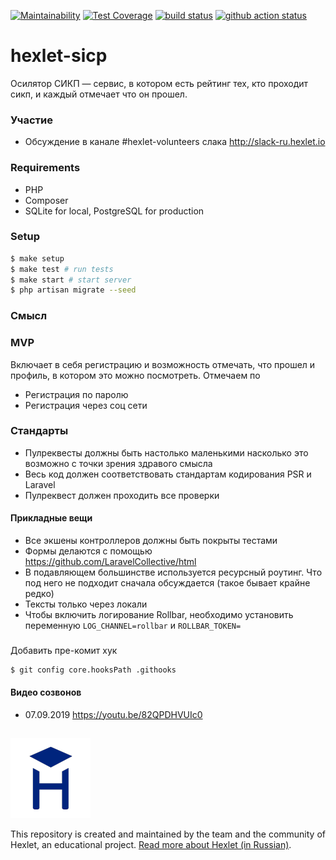 [![Maintainability](https://api.codeclimate.com/v1/badges/117a4957bde29b93eb7b/maintainability)](https://codeclimate.com/github/Hexlet/hexlet-sicp/maintainability)
[![Test Coverage](https://api.codeclimate.com/v1/badges/117a4957bde29b93eb7b/test_coverage)](https://codeclimate.com/github/Hexlet/hexlet-sicp/test_coverage)
[![build status](https://travis-ci.org/Hexlet/hexlet-sicp.svg?branch=master)](https://travis-ci.com/Hexlet/hexlet-sicp)
[![github action status](https://github.com/Hexlet/hexlet-sicp/workflows/Main%20workflow/badge.svg)](https://github.com/Hexlet/hexlet-sicp/actions)
# hexlet-sicp

Осилятор СИКП &mdash; сервис, в котором есть рейтинг тех, кто проходит сикп, и каждый отмечает что он прошел.

### Участие

* Обсуждение в канале #hexlet-volunteers слака http://slack-ru.hexlet.io

### Requirements

* PHP
* Composer
* SQLite for local, PostgreSQL for production

### Setup

```sh
$ make setup
$ make test # run tests
$ make start # start server
$ php artisan migrate --seed
```

### Смысл


### MVP

Включает в себя регистрацию и возможность отмечать, что прошел и профиль, в котором это можно посмотреть. Отмечаем по 
* Регистрация по паролю
* Регистрация через соц сети

### Стандарты

* Пулреквесты должны быть настолько маленькими насколько это возможно с точки зрения здравого смысла
* Весь код должен соответствовать стандартам кодирования PSR и Laravel
* Пулреквест должен проходить все проверки

#### Прикладные вещи

* Все экшены контроллеров должны быть покрыты тестами
* Формы делаются с помощью https://github.com/LaravelCollective/html
* В подавляющем большинстве используется ресурсный роутинг. Что под него не подходит сначала обсуждается (такое бывает крайне редко)
* Тексты только через локали
* Чтобы включить логирование Rollbar, необходимо установить переменную `LOG_CHANNEL=rollbar` и `ROLLBAR_TOKEN=`

##### 
Добавить пре-комит хук
```shell
$ git config core.hooksPath .githooks
```

#### Видео созвонов
* 07.09.2019 https://youtu.be/82QPDHVUIc0

##
[![Hexlet Ltd. logo](https://raw.githubusercontent.com/Hexlet/hexletguides.github.io/master/images/hexlet_logo128.png)](https://ru.hexlet.io/pages/about?utm_source=github&utm_medium=link&utm_campaign=exercises-javascript)

This repository is created and maintained by the team and the community of Hexlet, an educational project. [Read more about Hexlet (in Russian)](https://ru.hexlet.io/pages/about?utm_source=github&utm_medium=link&utm_campaign=exercises-javascript).
##
